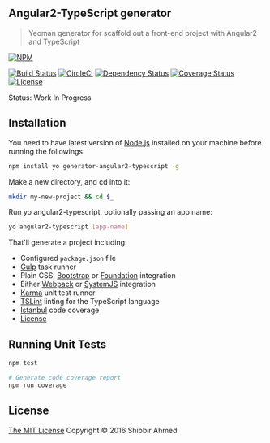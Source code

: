 ## Angular2-TypeScript generator
> Yeoman generator for scaffold out a front-end project with Angular2 and TypeScript

[![NPM](https://nodei.co/npm/generator-angular2-typescript.png?compact=true)](https://nodei.co/npm/generator-angular2-typescript/)

[![Build Status](https://travis-ci.org/shibbir/generator-angular2-typescript.svg?branch=master)](https://travis-ci.org/shibbir/generator-angular2-typescript)
[![CircleCI](https://circleci.com/gh/shibbir/generator-angular2-typescript.svg?style=shield)](https://circleci.com/gh/shibbir/generator-angular2-typescript)
[![Dependency Status](https://david-dm.org/shibbir/generator-angular2-typescript.svg)](https://david-dm.org/shibbir/generator-angular2-typescript)
[![Coverage Status](https://coveralls.io/repos/github/shibbir/generator-angular2-typescript/badge.svg?branch=master)](https://coveralls.io/github/shibbir/generator-angular2-typescript?branch=master)
[![License](https://img.shields.io/badge/license-MIT-blue.svg)](http://opensource.org/licenses/MIT)

Status: Work In Progress

## Installation

You need to have latest version of [Node.js](https://nodejs.org/en/) installed on your machine before running the followings:

```bash
npm install yo generator-angular2-typescript -g
```

Make a new directory, and cd into it:
```bash
mkdir my-new-project && cd $_
```

Run yo angular2-typescript, optionally passing an app name:
```bash
yo angular2-typescript [app-name]
```

That'll generate a project including:

- Configured `package.json` file
- [Gulp](http://gulpjs.com/) task runner
- Plain CSS, [Bootstrap](http://getbootstrap.com/) or [Foundation](http://foundation.zurb.com/) integration
- Either [Webpack](https://webpack.github.io/) or [SystemJS](https://github.com/systemjs/systemjs) integration
- [Karma](https://karma-runner.github.io/) unit test runner
- [TSLint](https://palantir.github.io/tslint/) linting for the TypeScript language
- [Istanbul](https://gotwarlost.github.io/istanbul/) code coverage
- [License](https://spdx.org/licenses/)

## Running Unit Tests
```bash
npm test

# Generate code coverage report
npm run coverage
```

## License
<a href="https://opensource.org/licenses/MIT">The MIT License</a> Copyright &copy; 2016 Shibbir Ahmed
